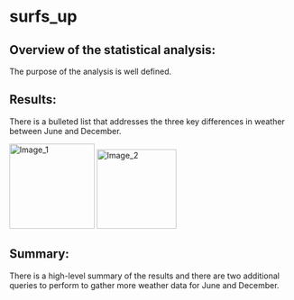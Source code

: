 # surfs_up

## Overview of the statistical analysis:

The purpose of the analysis is well defined. 
## Results:

There is a bulleted list that addresses the three key differences in weather between June and December. 

<img width="151" alt="Image_1" src="https://user-images.githubusercontent.com/60076980/155459558-db1c28d0-2f97-4e20-b291-ab5addb00141.png">

<img width="141" alt="Image_2" src="https://user-images.githubusercontent.com/60076980/155459576-5d4ce70e-e0f7-4007-ba58-98842ec40594.png">


## Summary:

There is a high-level summary of the results and there are two additional queries to perform to gather more weather data for June and December. 
